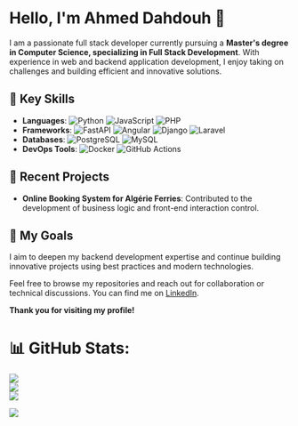 # Hello, I'm Ahmed Dahdouh 👋

I am a passionate full stack developer currently pursuing a **Master's degree in Computer Science, specializing in Full Stack Development**. With experience in web and backend application development, I enjoy taking on challenges and building efficient and innovative solutions.

## 🌟 Key Skills
- **Languages**: 
  ![Python](https://img.shields.io/badge/python-3776AB?style=flat-square&logo=python&logoColor=white)
  ![JavaScript](https://img.shields.io/badge/javascript-F7DF1E?style=flat-square&logo=javascript&logoColor=black)
  ![PHP](https://img.shields.io/badge/PHP-777BB4?style=flat-square&logo=php&logoColor=white)
- **Frameworks**: 
  ![FastAPI](https://img.shields.io/badge/FastAPI-009688?style=flat-square&logo=fastapi&logoColor=white)
  ![Angular](https://img.shields.io/badge/Angular-DD0031?style=flat-square&logo=angular&logoColor=white)
  ![Django](https://img.shields.io/badge/Django-092E20?style=flat-square&logo=django&logoColor=white)
  ![Laravel](https://img.shields.io/badge/Laravel-EA4C89?style=flat-square&logo=laravel&logoColor=white)
- **Databases**: 
  ![PostgreSQL](https://img.shields.io/badge/PostgreSQL-336791?style=flat-square&logo=postgresql&logoColor=white)
  ![MySQL](https://img.shields.io/badge/MySQL-4479A1?style=flat-square&logo=mysql&logoColor=white)
- **DevOps Tools**: 
  ![Docker](https://img.shields.io/badge/Docker-2496ED?style=flat-square&logo=docker&logoColor=white)
  ![GitHub Actions](https://img.shields.io/badge/GitHub_Actions-2088FF?style=flat-square&logo=github-actions&logoColor=white)

## 🚀 Recent Projects
- **Online Booking System for Algérie Ferries**: Contributed to the development of business logic and front-end interaction control.

## 🎯 My Goals
I aim to deepen my backend development expertise and continue building innovative projects using best practices and modern technologies.

Feel free to browse my repositories and reach out for collaboration or technical discussions. You can find me on [LinkedIn](https://www.linkedin.com/in/ahmed-dahdouh/).

**Thank you for visiting my profile!**

# 📊 GitHub Stats:
![](https://github-readme-stats.vercel.app/api?username=ahmeddahdouh&theme=dark&hide_border=false&include_all_commits=false&count_private=false)<br/>
![](https://github-readme-streak-stats.herokuapp.com/?user=ahmeddahdouh&theme=dark&hide_border=false)<br/>
![](https://github-readme-stats.vercel.app/api/top-langs/?username=ahmeddahdouh&theme=dark&hide_border=false&include_all_commits=false&count_private=false&layout=compact)

[![](https://visitcount.itsvg.in/api?id=ahmeddahdouh&icon=0&color=0)](https://visitcount.itsvg.in)

